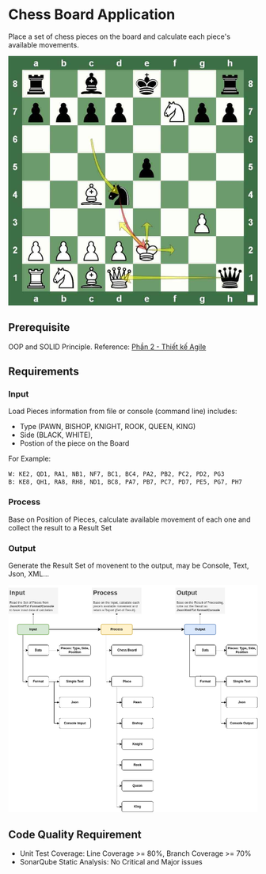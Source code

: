 # Chess Board Application

Place a set of chess pieces on the board and calculate each piece's available movements.

<img src="./images/ChessBoard.jpg" alt="The Chess Board" width="600"/>

## Prerequisite
OOP and SOLID Principle. 
Reference: [Phần 2 - Thiết kế Agile ](https://duongnt.notion.site/Ph-n-2-Thi-t-k-Agile-11c9d57372c7806984a7ee2c65ed6866)

## Requirements

### Input 

Load Pieces information from file or console (command line) includes: 
- Type (PAWN, BISHOP, KNIGHT, ROOK, QUEEN, KING) 
- Side (BLACK, WHITE), 
- Postion of the piece on the Board

For Example: 

```
W: KE2, QD1, RA1, NB1, NF7, BC1, BC4, PA2, PB2, PC2, PD2, PG3
B: KE8, QH1, RA8, RH8, ND1, BC8, PA7, PB7, PC7, PD7, PE5, PG7, PH7
```

### Process

Base on Position of Pieces, calculate available movement of each one and collect the result to a Result Set

### Output

Generate the Result Set of movenent to the output, may be Console, Text, Json, XML...

<img src="./images/ChessBoard.drawio.png" alt="Requirement" width="600"/>

## Code Quality Requirement

- Unit Test Coverage: Line Coverage >= 80%, Branch Coverage >= 70%
- SonarQube Static Analysis: No Critical and Major issues


